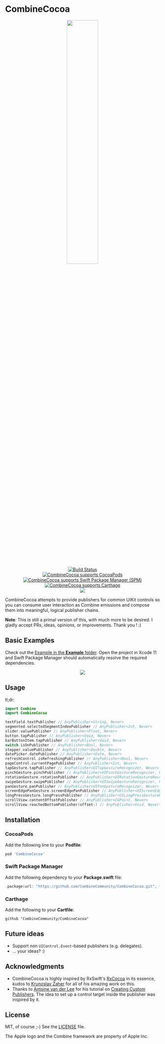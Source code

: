 # CombineCocoa

<p align="center">
<img src="https://github.com/freak4pc/CombineCocoa/raw/main/Resources/logo.png" width="45%">
<br /><br />
<a href="https://actions-badge.atrox.dev/CombineCommunity/CombineCocoa/goto" target="_blank" alt="Build Status" title="Build Status"><img src="https://github.com/CombineCommunity/CombineCocoa/workflows/CombineCocoa/badge.svg?branch=main" alt="Build Status" title="Build Status"></a><br />
<a href="https://cocoapods.org/pods/CombineCocoa" target="_blank"><img src="https://img.shields.io/cocoapods/v/CombineCocoa.svg?1" alt="CombineCocoa supports CocoaPods"></a>
<a href="https://github.com/apple/swift-package-manager" target="_blank"><img src="https://img.shields.io/badge/Swift%20Package%20Manager-compatible-brightgreen.svg" alt="CombineCocoa supports Swift Package Manager (SPM)"></a>
<a href="https://github.com/Carthage/Carthage" target="_blank"><img src="https://img.shields.io/badge/Carthage-compatible-4BC51D.svg?style=flat" alt="CombineCocoa supports Carthage"></a>
<br />
<img src="https://img.shields.io/badge/platforms-iOS%2013.0-333333.svg" />
</p>

CombineCocoa attempts to provide publishers for common UIKit controls so you can consume user interaction as Combine emissions and compose them into meaningful, logical publisher chains.

**Note**: This is still a primal version of this, with much more to be desired. I gladly accept PRs, ideas, opinions, or improvements. Thank you ! :)

## Basic Examples

Check out the [Example in the **Example** folder](https://github.com/freak4pc/CombineCocoa/blob/main/Example/Example/ControlsViewController.swift#L27). Open the project in Xcode 11 and Swift Package Manager should automatically resolve the required dependencies.

<p align="center"><img src="https://github.com/freak4pc/CombineCocoa/raw/main/Resources/example.gif"></p>

## Usage

tl;dr: 

```swift
import Combine
import CombineCocoa

textField.textPublisher // AnyPublisher<String, Never>
segmented.selectedSegmentIndexPublisher // AnyPublisher<Int, Never>
slider.valuePublisher // AnyPublisher<Float, Never>
button.tapPublisher // AnyPublisher<Void, Never>
barButtonItem.tapPublisher // AnyPublisher<Void, Never>
switch.isOnPublisher // AnyPublisher<Bool, Never>
stepper.valuePublisher // AnyPublisher<Double, Never>
datePicker.datePublisher // AnyPublisher<Date, Never>
refreshControl.isRefreshingPublisher // AnyPublisher<Bool, Never>
pageControl.currentPagePublisher // AnyPublisher<Int, Never>
tapGesture.tapPublisher // AnyPublisher<UITapGestureRecognizer, Never>
pinchGesture.pinchPublisher // AnyPublisher<UIPinchGestureRecognizer, Never>
rotationGesture.rotationPublisher // AnyPublisher<UIRotationGestureRecognizer, Never>
swipeGesture.swipePublisher // AnyPublisher<UISwipeGestureRecognizer, Never>
panGesture.panPublisher // AnyPublisher<UIPanGestureRecognizer, Never>
screenEdgePanGesture.screenEdgePanPublisher // AnyPublisher<UIScreenEdgePanGestureRecognizer, Never>
longPressGesture.longPressPublisher // AnyPublisher<UILongPressGestureRecognizer, Never>
scrollView.contentOffsetPublisher // AnyPublisher<CGPoint, Never>
scrollView.reachedBottomPublisher(offset:) // AnyPublisher<Void, Never>
```

## Installation

### CocoaPods

Add the following line to your **Podfile**:

```rb
pod 'CombineCocoa'
```

### Swift Package Manager

Add the following dependency to your **Package.swift** file:

```swift
.package(url: "https://github.com/CombineCommunity/CombineCocoa.git", from: "0.2.1")
```

### Carthage

Add the following to your **Cartfile**:

```
github "CombineCommunity/CombineCocoa"
```

## Future ideas 

* Support non `UIControl.Event`-based publishers (e.g. delegates).
* ... your ideas? :)

## Acknowledgments

* CombineCocoa is highly inspired by RxSwift's [RxCocoa](https://github.com/ReactivX/RxSwift) in its essence, kudos to [Krunoslav Zaher](https://twitter.com/KrunoslavZaher) for all of his amazing work on this.
* Thanks to [Antoine van der Lee](https://twitter.com/twannl) for his tutorial on [Creating Custom Publishers](https://www.avanderlee.com/swift/custom-combine-publisher/). The idea to set up a control target inside the publisher was inspired by it.

## License

MIT, of course ;-) See the [LICENSE](LICENSE) file. 

The Apple logo and the Combine framework are property of Apple Inc.
